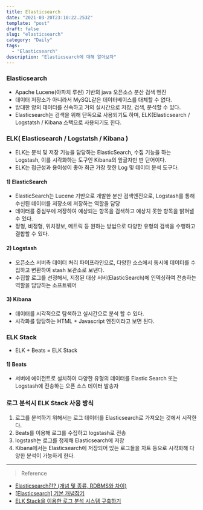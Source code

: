 ```yaml
---
title: Elasticsearch
date: "2021-03-20T23:10:22.253Z"
template: "post"
draft: false
slug: "elasticsearch"
category: "Daily"
tags:
  - "Elasticsearch"
description: "Elasticsearch에 대해 알아보자"
---
```

### Elasticsearch
- Apache Lucene(아파치 루씬) 기반의 java 오픈소스 분산 검색 엔진
- 데이터 저장소가 아니라서 MySQL같은 데이터베이스를 대체할 수 없다.
- 방대한 양의 데이터를 신속하고 거의 실시간으로 저장, 검색, 분석할 수 있다.
- Elasticsearch는 검색을 위해 단독으로 사용되기도 하며, ELK(Elasticsearch / Logstatsh / Kibana 스택으로 사용되기도 한다.

### ELK( Elasticsearch / Logstatsh / Kibana )
- ELK는 분석 및 저장 기능을 담당하는 ElasticSearch, 수집 기능을 하는 Logstash, 이를 시각화하는 도구인 Kibana의 앞글자만 딴 단어이다.
- ELK는 접근성과 용이성이 좋아 최근 가장 핫한 Log 및 데이터 분석 도구다.

#### 1) ElasticSearch
- ElasticSearch는 Lucene 기반으로 개발한 분산 검색엔진으로, Logstash를 통해 수신된 데이터를 저장소에 저장하는 역할을 담당
- 데이터를 중심부에 저장하여 예상되는 항목을 검색하고 예상치 못한 항목을 밝혀낼 수 있다.
- 정형, 비정형, 위치정보, 메트릭 등 원하는 방법으로 다양한 유형의 검색을 수행하고 결합할 수 있다.

#### 2) Logstash
- 오픈소스 서버측 데이터 처리 파이프라인으로, 다양한 소스에서 동시에 데이터를 수집하고 변환하여 stash 보관소로 보낸다.
- 수집할 로그를 선정해서, 지정된 대상 서버(ElasticSearch)에 인덱싱하여 전송하는 역할을 담당하는 소프트웨어

#### 3) Kibana
- 데이터를 시각적으로 탐색하고 실시간으로 분석 할 수 있다.
- 시각화를 담당하는 HTML + Javascript 엔진이라고 보면 된다.

### ELK Stack
- ELK + Beats = ELK Stack
#### 1) Beats
- 서버에 에이전트로 설치하여 다양한 유형의 데이터를 Elastic Search 또는 Logstash에 전송하는 오픈 소스 데이터 발송자 


### 로그 분석시 ELK Stack 사용 방식
1. 로그를 분석하기 위해서는 로그 데이터를 Elasticsearch로 가져오는 것에서 시작한다.
2. Beats를 이용해 로그를 수집하고 logstash로 전송
3. logstash는 로그를 정제해 Elasticsearch에 저장
4. Kibana에서는 Elasticsearch에 저장되어 있는 로그들을 차트 등으로 시각화해 다양한 분석이 가능하게 한다.



<hr>

> Reference
- [Elasticsearch란? (개념 및 종류, RDBMS와 차이)](https://choseongho93.tistory.com/231)
- [[Elasticsearch] 기본 개념잡기](https://victorydntmd.tistory.com/308)
- [ELK Stack을 이용한 로그 분석 시스템 구축하기](https://yunyoung1819.tistory.com/146)